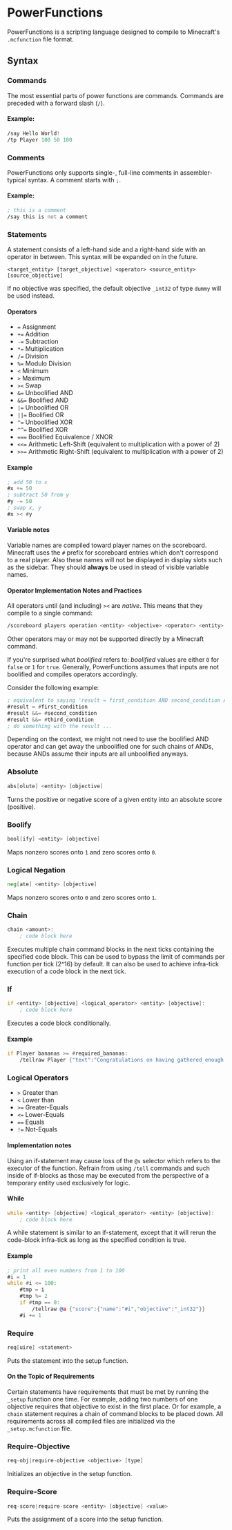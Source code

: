 # PowerFunctions

PowerFunctions is a scripting language designed to compile to Minecraft's `.mcfunction` file format.


## Syntax

### Commands
The most essential parts of power functions are commands. Commands are preceded with a forward slash (`/`).

#### Example:
```asm
/say Hello World!
/tp Player 100 50 100
```

### Comments
PowerFunctions only supports single-, full-line comments in assembler-typical syntax. A comment starts with `;`.

#### Example:
```asm
; this is a comment
/say this is not a comment
```

### Statements
A statement consists of a left-hand side and a right-hand side with an operator in between. This syntax will be expanded
on in the future.

```
<target_entity> [target_objective] <operator> <source_entity> [source_objective]
```
If no objective was specified, the default objective `_int32` of type `dummy` will be used instead.

#### Operators
* `=` Assignment
* `+=` Addition
* `-=` Subtraction
* `*=` Multiplication
* `/=` Division
* `%=` Modulo Division
* `<` Minimum
* `>` Maximum
* `><` Swap
* `&=` Unboolified AND
* `&&=` Boolified AND
* `|=` Unboolified OR
* `||=` Boolified OR
* `^=` Unboolified XOR
* `^^=` Boolified XOR
* `===` Boolified Equivalence / XNOR
* `<<=` Arithmetic Left-Shift (equivalent to multiplication with a power of 2)
* `>>=` Arithmetic Right-Shift (equivalent to multiplication with a power of 2)

#### Example
```asm
; add 50 to x
#x += 50
; subtract 50 from y
#y -= 50
; swap x, y
#x >< #y
```

#### Variable notes
Variable names are compiled toward player names on the scoreboard.
Minecraft uses the `#` prefix for scoreboard entries which don't correspond to a real player.
Also these names will not be displayed in display slots such as the sidebar.
They should **always** be used in stead of visible variable names.

#### Operator Implementation Notes and Practices
All operators until (and including) `><` are *native*. This means that they compile to a single command:
```asm
/scoreboard players operation <entity> <objective> <operator> <entity> <objective>
```
Other operators may or may not be supported directly by a Minecraft command.

If you're surprised what *boolified* refers to: *boolified* values are either `0` for `false` or `1` for `true`.
Generally, PowerFunctions assumes that inputs are not boolified and compiles operators accordingly.

Consider the following example:
```asm
; equivalent to saying 'result = first_condition AND second_condition AND third_condition
#result = #first_condition
#result &&= #second_condition
#result &&= #third_condition
; do something with the result ...
```
Depending on the context, we might not need to use the boolified AND operator and can get away the unboolified one for
such chains of ANDs, because ANDs assume their inputs are all unboolified anyways.


### Absolute
```asm
abs[olute] <entity> [objective]
```
Turns the positive or negative score of a given entity into an absolute score (positive).

### Boolify
```asm
bool[ify] <entity> [objective]
```
Maps nonzero scores onto `1` and zero scores onto `0`.

### Logical Negation
```asm
neg[ate] <entity> [objective]
```
Maps nonzero scores onto `0` and zero scores onto `1`.

### Chain
```asm
chain <amount>:
    ; code block here
```
Executes multiple chain command blocks in the next ticks containing the specified code block.
This can be used to bypass the limit of commands per function per tick (2^16) by default.
It can also be used to achieve infra-tick execution of a code block in the next tick.

### If
```asm
if <entity> [objective] <logical_operator> <entity> [objective]:
    ; code block here
```
Executes a code block conditionally.

#### Example
```asm
if Player bananas >= #required_bananas:
    /tellraw Player {"text":"Congratulations on having gathered enough bananas!"}
```

### Logical Operators
* `>` Greater than
* `<` Lower than
* `>=` Greater-Equals
* `<=` Lower-Equals
* `==` Equals
* `!=` Not-Equals

#### Implementation notes
Using an if-statement may cause loss of the `@s` selector which refers to the executor of the function.
Refrain from using `/tell` commands and such inside of if-blocks as those may be executed from the perspective of a
temporary entity used exclusively for logic.

#### While
```asm
while <entity> [objective] <logical_operator> <entity> [objective]:
    ; code block here
```
A while statement is similar to an if-statement, except that it will rerun the code-block infra-tick as long as the
specified condition is true.

#### Example
```asm
; print all even numbers from 1 to 100
#i = 1
while #i <= 100:
    #tmp = i
    #tmp %= 2
    if #tmp == 0:
        /tellraw @a {"score":{"name":"#i","objective":"_int32"}}
    #i += 1
```

### Require
```asm
req[uire] <statement>
```
Puts the statement into the setup function.

#### On the Topic of Requirements
Certain statements have requirements that must be met by running the `_setup` function one time.
For example, adding two numbers of one objective requires that objective to exist in the first place.
Or for example, a `chain` statement requires a chain of command blocks to be placed down.
All requirements across all compiled files are initialized via the `_setup.mcfunction` file.

### Require-Objective
```asm
req-obj|require-objective <objective> [type]
```
Initializes an objective in the setup function.

### Require-Score
```asm
req-score|require-score <entity> [objective] <value>
```
Puts the assignment of a score into the setup function.


